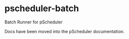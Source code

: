 # pscheduler-batch
Batch Runner for pScheduler

Docs have been moved into the pScheduler documentation.
